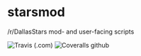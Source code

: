 # starsmod
/r/DallasStars mod- and user-facing scripts

![Travis (.com)](https://img.shields.io/travis/com/chaoticweg/starsmod.svg?style=flat-square)
![Coveralls github](https://img.shields.io/coveralls/github/chaoticweg/starsmod.svg?style=flat-square)
